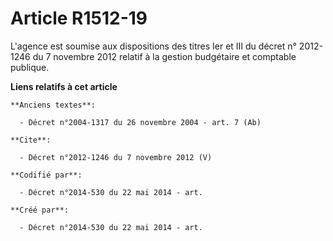 # Article R1512-19

L'agence est soumise aux dispositions des titres Ier et III du décret n° 2012-1246 du 7 novembre 2012 relatif à la gestion
budgétaire et comptable publique.

**Liens relatifs à cet article**

	**Anciens textes**:

	  - Décret n°2004-1317 du 26 novembre 2004 - art. 7 (Ab)

	**Cite**:

	  - Décret n°2012-1246 du 7 novembre 2012 (V)

	**Codifié par**:

	  - Décret n°2014-530 du 22 mai 2014 - art.

	**Créé par**:

	  - Décret n°2014-530 du 22 mai 2014 - art.

